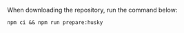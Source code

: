 When downloading the repository, run the command below:

```console
npm ci && npm run prepare:husky
```
